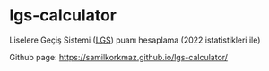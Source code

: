 # lgs-calculator
Liselere Geçiş Sistemi ([LGS](https://tr.wikipedia.org/wiki/Liselere_Ge%C3%A7i%C5%9F_Sistemi)) puanı hesaplama (2022 istatistikleri ile)

Github page: https://samilkorkmaz.github.io/lgs-calculator/
